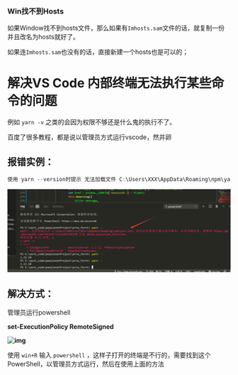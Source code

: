 ### Win找不到Hosts

如果Window找不到hosts文件，那么如果有`Imhosts.sam`文件的话，就复制一份并且改名为hosts就好了。

如果连`Imhosts.sam`也没有的话，直接新建一个hosts也是可以的；



# 解决VS Code 内部终端无法执行某些命令的问题

例如 `yarn -v` 之类的会因为权限不够还是什么鬼的执行不了。

百度了很多教程，都是说以管理员方式运行vscode，然并卵



## 报错实例：



```java
使用 yarn --version时提示 无法加载文件 C:\Users\XXX\AppData\Roaming\npm\yarn.ps1，因为在此系统上禁止运行脚本
```

![image-20201030102025753](Error.assets/image-20201030102025753.png)



## 解决方式：

管理员运行powershell

**set-ExecutionPolicy RemoteSigned** 

**![img](https://img-blog.csdnimg.cn/20200327105211750.jpg?x-oss-process=image/watermark,type_ZmFuZ3poZW5naGVpdGk,shadow_10,text_aHR0cHM6Ly9ibG9nLmNzZG4ubmV0L3dpdGp5bHp0,size_16,color_FFFFFF,t_70)**

使用 `win+R` 输入 `powershell` ，这样子打开的终端是不行的，需要找到这个PowerShell，以管理员方式运行，然后在使用上面的方法